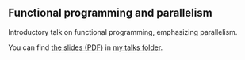 ## Functional programming and parallelism

Introductory talk on functional programming, emphasizing parallelism.

You can find [the slides (PDF)](http://conal.net/talks/fp-parallel-2016.pdf) in [my talks folder](http://conal.net/talks/).
